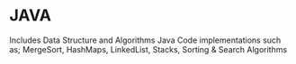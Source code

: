 # JAVA
Includes Data Structure and Algorithms Java Code implementations such as; MergeSort, HashMaps, LinkedList, Stacks, Sorting & Search Algorithms
